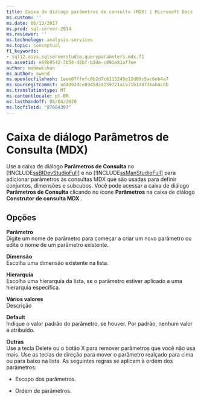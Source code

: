 ```yaml
---
title: Caixa de diálogo parâmetros de consulta (MDX) | Microsoft Docs
ms.custom: ''
ms.date: 06/13/2017
ms.prod: sql-server-2014
ms.reviewer: ''
ms.technology: analysis-services
ms.topic: conceptual
f1_keywords:
- sql12.asvs.sqlserverstudio.queryparameters.mdx.f1
ms.assetid: e69b9542-7b54-42bf-b2de-c091e81af7ee
author: minewiskan
ms.author: owend
ms.openlocfilehash: 1eee07ffefc0b2d7c6115245e12d09c5ac6eb4a7
ms.sourcegitcommit: ad4d92dce894592a259721a1571b1d8736abacdb
ms.translationtype: MT
ms.contentlocale: pt-BR
ms.lasthandoff: 08/04/2020
ms.locfileid: "87684397"
---
```

# <a name="query-parameters-dialog-box-mdx"></a>Caixa de diálogo Parâmetros de Consulta (MDX)
  Use a caixa de diálogo **Parâmetros de Consulta** no [!INCLUDE[ssBIDevStudioFull](../includes/ssbidevstudiofull-md.md)] e no [!INCLUDE[ssManStudioFull](../includes/ssmanstudiofull-md.md)] para adicionar parâmetros às consultas MDX que são usadas para definir conjuntos, dimensões e subcubos. Você pode acessar a caixa de diálogo **Parâmetros de Consulta** clicando no ícone **Parâmetros** na caixa de diálogo **Construtor de consulta MDX** .  
  
## <a name="options"></a>Opções  
 **Parâmetro**  
 Digite um nome de parâmetro para começar a criar um novo parâmetro ou edite o nome de um parâmetro existente.  
  
 **Dimensão**  
 Escolha uma dimensão existente na lista.  
  
 **Hierarquia**  
 Escolha uma hierarquia da lista, se o parâmetro estiver aplicado a uma hierarquia específica.  
  
 **Vários valores**  
 Descrição  
  
 **Default**  
 Indique o valor padrão do parâmetro, se houver. Por padrão, nenhum valor é atribuído.  
  
 **Outras**  
 Use a tecla Delete ou o botão X para remover parâmetros que você não usa mais. Use as teclas de direção para mover o parâmetro realçado para cima ou para baixo na lista. As seguintes regras se aplicam à ordem dos parâmetros:  
  
-   Escopo dos parâmetros.  
  
-   Ordem de parâmetros.  
  
  
